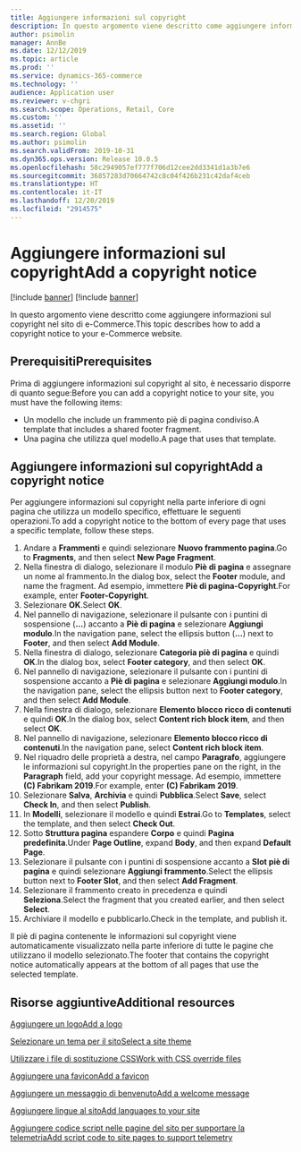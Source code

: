 ```yaml
---
title: Aggiungere informazioni sul copyright
description: In questo argomento viene descritto come aggiungere informazioni sul copyright nel sito di e-Commerce.
author: psimolin
manager: AnnBe
ms.date: 12/12/2019
ms.topic: article
ms.prod: ''
ms.service: dynamics-365-commerce
ms.technology: ''
audience: Application user
ms.reviewer: v-chgri
ms.search.scope: Operations, Retail, Core
ms.custom: ''
ms.assetid: ''
ms.search.region: Global
ms.author: psimolin
ms.search.validFrom: 2019-10-31
ms.dyn365.ops.version: Release 10.0.5
ms.openlocfilehash: 58c2949057ef777f706d12cee2dd3341d1a3b7e6
ms.sourcegitcommit: 36857283d70664742c8c04f426b231c42daf4ceb
ms.translationtype: HT
ms.contentlocale: it-IT
ms.lasthandoff: 12/20/2019
ms.locfileid: "2914575"
---
```

# <a name="add-a-copyright-notice"></a><span data-ttu-id="e286d-103">Aggiungere informazioni sul copyright</span><span class="sxs-lookup"><span data-stu-id="e286d-103">Add a copyright notice</span></span>

[!include [banner](includes/preview-banner.md)]
[!include [banner](includes/banner.md)]

<span data-ttu-id="e286d-104">In questo argomento viene descritto come aggiungere informazioni sul copyright nel sito di e-Commerce.</span><span class="sxs-lookup"><span data-stu-id="e286d-104">This topic describes how to add a copyright notice to your e-Commerce website.</span></span>

## <a name="prerequisites"></a><span data-ttu-id="e286d-105">Prerequisiti</span><span class="sxs-lookup"><span data-stu-id="e286d-105">Prerequisites</span></span>

<span data-ttu-id="e286d-106">Prima di aggiungere informazioni sul copyright al sito, è necessario disporre di quanto segue:</span><span class="sxs-lookup"><span data-stu-id="e286d-106">Before you can add a copyright notice to your site, you must have the following items:</span></span>

- <span data-ttu-id="e286d-107">Un modello che include un frammento piè di pagina condiviso.</span><span class="sxs-lookup"><span data-stu-id="e286d-107">A template that includes a shared footer fragment.</span></span>
- <span data-ttu-id="e286d-108">Una pagina che utilizza quel modello.</span><span class="sxs-lookup"><span data-stu-id="e286d-108">A page that uses that template.</span></span>

## <a name="add-a-copyright-notice"></a><span data-ttu-id="e286d-109">Aggiungere informazioni sul copyright</span><span class="sxs-lookup"><span data-stu-id="e286d-109">Add a copyright notice</span></span>

<span data-ttu-id="e286d-110">Per aggiungere informazioni sul copyright nella parte inferiore di ogni pagina che utilizza un modello specifico, effettuare le seguenti operazioni.</span><span class="sxs-lookup"><span data-stu-id="e286d-110">To add a copyright notice to the bottom of every page that uses a specific template, follow these steps.</span></span>

1. <span data-ttu-id="e286d-111">Andare a **Frammenti** e quindi selezionare **Nuovo frammento pagina**.</span><span class="sxs-lookup"><span data-stu-id="e286d-111">Go to **Fragments**, and then select **New Page Fragment**.</span></span>
1. <span data-ttu-id="e286d-112">Nella finestra di dialogo, selezionare il modulo **Piè di pagina** e assegnare un nome al frammento.</span><span class="sxs-lookup"><span data-stu-id="e286d-112">In the dialog box, select the **Footer** module, and name the fragment.</span></span> <span data-ttu-id="e286d-113">Ad esempio, immettere **Piè di pagina-Copyright**.</span><span class="sxs-lookup"><span data-stu-id="e286d-113">For example, enter **Footer-Copyright**.</span></span>
1. <span data-ttu-id="e286d-114">Selezionare **OK**.</span><span class="sxs-lookup"><span data-stu-id="e286d-114">Select **OK**.</span></span>
1. <span data-ttu-id="e286d-115">Nel pannello di navigazione, selezionare il pulsante con i puntini di sospensione (**...**) accanto a **Piè di pagina** e selezionare **Aggiungi modulo**.</span><span class="sxs-lookup"><span data-stu-id="e286d-115">In the navigation pane, select the ellipsis button (**...**) next to **Footer**, and then select **Add Module**.</span></span>
1. <span data-ttu-id="e286d-116">Nella finestra di dialogo, selezionare **Categoria piè di pagina** e quindi **OK**.</span><span class="sxs-lookup"><span data-stu-id="e286d-116">In the dialog box, select **Footer category**, and then select **OK**.</span></span>
1. <span data-ttu-id="e286d-117">Nel pannello di navigazione, selezionare il pulsante con i puntini di sospensione accanto a **Piè di pagina** e selezionare **Aggiungi modulo**.</span><span class="sxs-lookup"><span data-stu-id="e286d-117">In the navigation pane, select the ellipsis button next to **Footer category**, and then select **Add Module**.</span></span>
1. <span data-ttu-id="e286d-118">Nella finestra di dialogo, selezionare **Elemento blocco ricco di contenuti** e quindi **OK**.</span><span class="sxs-lookup"><span data-stu-id="e286d-118">In the dialog box, select **Content rich block item**, and then select **OK**.</span></span>
1. <span data-ttu-id="e286d-119">Nel pannello di navigazione, selezionare **Elemento blocco ricco di contenuti**.</span><span class="sxs-lookup"><span data-stu-id="e286d-119">In the navigation pane, select **Content rich block item**.</span></span>
1. <span data-ttu-id="e286d-120">Nel riquadro delle proprietà a destra, nel campo **Paragrafo**, aggiungere le informazioni sul copyright.</span><span class="sxs-lookup"><span data-stu-id="e286d-120">In the properties pane on the right, in the **Paragraph** field, add your copyright message.</span></span> <span data-ttu-id="e286d-121">Ad esempio, immettere **(C) Fabrikam 2019**.</span><span class="sxs-lookup"><span data-stu-id="e286d-121">For example, enter **(C) Fabrikam 2019**.</span></span>
1. <span data-ttu-id="e286d-122">Selezionare **Salva**, **Archivia** e quindi **Pubblica**.</span><span class="sxs-lookup"><span data-stu-id="e286d-122">Select **Save**, select **Check In**, and then select **Publish**.</span></span>
1. <span data-ttu-id="e286d-123">In **Modelli**, selezionare il modello e quindi **Estrai**.</span><span class="sxs-lookup"><span data-stu-id="e286d-123">Go to **Templates**, select the template, and then select **Check Out**.</span></span>
1. <span data-ttu-id="e286d-124">Sotto **Struttura pagina** espandere **Corpo** e quindi **Pagina predefinita**.</span><span class="sxs-lookup"><span data-stu-id="e286d-124">Under **Page Outline**, expand **Body**, and then expand **Default Page**.</span></span>
1. <span data-ttu-id="e286d-125">Selezionare il pulsante con i puntini di sospensione accanto a **Slot piè di pagina** e quindi selezionare **Aggiungi frammento**.</span><span class="sxs-lookup"><span data-stu-id="e286d-125">Select the ellipsis button next to **Footer Slot**, and then select **Add Fragment**.</span></span>
1. <span data-ttu-id="e286d-126">Selezionare il frammento creato in precedenza e quindi **Seleziona**.</span><span class="sxs-lookup"><span data-stu-id="e286d-126">Select the fragment that you created earlier, and then select **Select**.</span></span>
1. <span data-ttu-id="e286d-127">Archiviare il modello e pubblicarlo.</span><span class="sxs-lookup"><span data-stu-id="e286d-127">Check in the template, and publish it.</span></span>

<span data-ttu-id="e286d-128">Il piè di pagina contenente le informazioni sul copyright viene automaticamente visualizzato nella parte inferiore di tutte le pagine che utilizzano il modello selezionato.</span><span class="sxs-lookup"><span data-stu-id="e286d-128">The footer that contains the copyright notice automatically appears at the bottom of all pages that use the selected template.</span></span>

## <a name="additional-resources"></a><span data-ttu-id="e286d-129">Risorse aggiuntive</span><span class="sxs-lookup"><span data-stu-id="e286d-129">Additional resources</span></span>

[<span data-ttu-id="e286d-130">Aggiungere un logo</span><span class="sxs-lookup"><span data-stu-id="e286d-130">Add a logo</span></span>](add-logo.md)

[<span data-ttu-id="e286d-131">Selezionare un tema per il sito</span><span class="sxs-lookup"><span data-stu-id="e286d-131">Select a site theme</span></span>](select-site-theme.md)

[<span data-ttu-id="e286d-132">Utilizzare i file di sostituzione CSS</span><span class="sxs-lookup"><span data-stu-id="e286d-132">Work with CSS override files</span></span>](css-override-files.md)

[<span data-ttu-id="e286d-133">Aggiungere una favicon</span><span class="sxs-lookup"><span data-stu-id="e286d-133">Add a favicon</span></span>](add-favicon.md)

[<span data-ttu-id="e286d-134">Aggiungere un messaggio di benvenuto</span><span class="sxs-lookup"><span data-stu-id="e286d-134">Add a welcome message</span></span>](add-welcome-message.md)

[<span data-ttu-id="e286d-135">Aggiungere lingue al sito</span><span class="sxs-lookup"><span data-stu-id="e286d-135">Add languages to your site</span></span>](add-languages-to-site.md)

[<span data-ttu-id="e286d-136">Aggiungere codice script nelle pagine del sito per supportare la telemetria</span><span class="sxs-lookup"><span data-stu-id="e286d-136">Add script code to site pages to support telemetry</span></span>](add-telemetry.md)

